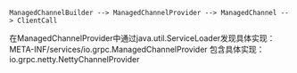 
```
ManagedChannelBuilder --> ManagedChannelProvider --> ManagedChannel --> ClientCall
```
在ManagedChannelProvider中通过java.util.ServiceLoader发现具体实现：
META-INF/services/io.grpc.ManagedChannelProvider 包含具体实现：io.grpc.netty.NettyChannelProvider
